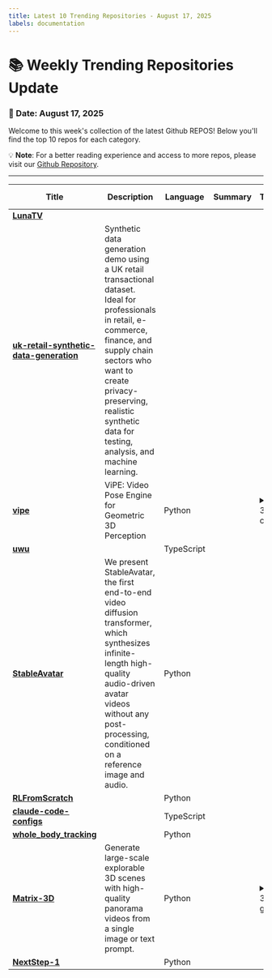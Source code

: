 ```yaml
---
title: Latest 10 Trending Repositories - August 17, 2025
labels: documentation
---
```

# 📚 Weekly Trending Repositories Update

### 📅 Date: August 17, 2025

Welcome to this week's collection of the latest Github REPOS! Below you'll find the top 10 repos for each category.

💡 **Note**: For a better reading experience and access to more repos, please visit our [Github Repository](https://github.com/marc-ko/daily-trending-repo).

---

| **Title** | **Description** | **Language** | **Summary** | **Tags** | **Stars Count** |
| --- | --- | --- | --- | --- | --- |
| **[LunaTV](https://github.com/MoonTechLab/LunaTV)** |  |  |  |  | 1769 |
| **[uk-retail-synthetic-data-generation](https://github.com/syncora-ai/uk-retail-synthetic-data-generation)** | Synthetic data generation demo using a UK retail transactional dataset. Ideal for professionals in retail, e-commerce, finance, and supply chain sectors who want to create privacy-preserving, realistic synthetic data for testing, analysis, and machine learning. |  |  |  | 668 |
| **[vipe](https://github.com/nv-tlabs/vipe)** | ViPE: Video Pose Engine for Geometric 3D Perception | Python |  | <details><summary>3d, c...</summary><p>3d, camera, depth-estimation, slam</p></details> | 626 |
| **[uwu](https://github.com/context-labs/uwu)** |  | TypeScript |  |  | 429 |
| **[StableAvatar](https://github.com/Francis-Rings/StableAvatar)** | We present StableAvatar, the first end-to-end video diffusion transformer, which synthesizes infinite-length high-quality audio-driven avatar videos without any post-processing, conditioned on a reference image and audio. | Python |  |  | 412 |
| **[RLFromScratch](https://github.com/mingyin0312/RLFromScratch)** |  | Python |  |  | 381 |
| **[claude-code-configs](https://github.com/Matt-Dionis/claude-code-configs)** |  | TypeScript |  |  | 369 |
| **[whole_body_tracking](https://github.com/HybridRobotics/whole_body_tracking)** |  | Python |  |  | 362 |
| **[Matrix-3D](https://github.com/SkyworkAI/Matrix-3D)** | Generate large-scale explorable 3D scenes with high-quality panorama videos from a single image or text prompt. | Python |  | <details><summary>3d-ge...</summary><p>3d-generation, 3d-reconstruction, 3d-scene-generation, aigc, aigc3d, genie, genie3, graphics, image-to-3d, image-to-video, panorama-synthesis, scene-generation, text-to-3d, text-to-video, video-generation, world-models</p></details> | 338 |
| **[NextStep-1](https://github.com/stepfun-ai/NextStep-1)** |  | Python |  |  | 316 |

